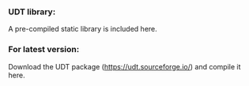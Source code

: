 ### UDT library: ###

A pre-compiled static library is included here.

### For latest version: ###

Download the UDT package (https://udt.sourceforge.io/) and compile it here.